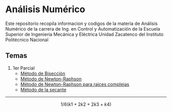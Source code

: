 # Análisis Numérico

Este repositorio recopila informacion y codigos de la materia de Análisis Numérico de la carrera de Ing. en Control y Automatización de la Escuela Superior de Ingeniería Mecánica y Eléctrica Unidad Zacatenco del Instituto Politécnico Nacional

## Temas

1. 1er Parcial
    - [Método de Bisección](./metodo-biseccion.md)
    - [Método de Newton-Raphson](./metodo-newton-raphson.md)
    - [Método de Newton-Raphson para raices complejas](./metodo-newton-raphson-complejos.md)
    - [Método de la secante](./metodo-secante.md)

---

$$
{1}/{6}(k1+2k2+2k3+k4)
$$

